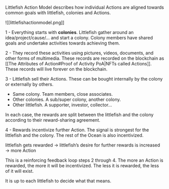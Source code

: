 Littlefish Action Model describes how individual Actions are aligned towards common goals with littlefish, colonies and Actions. 

![[littlefishactionmodel.png]]

1 - Everything starts with **colonies**. Littlefish gather around an idea/project/cause/… and start a colony. Colony members have shared goals and undertake activities towards achieving them.

2 - They record these activities using pictures, videos, documents, and other forms of multimedia. These records are recorded on the blockchain as [[The Attributes of Action#Proof of Activity PoA|NFTs called Actions]]. These records will live forever on the blockchain. 

3 - Littlefish sell their Actions. These can be bought internally by the colony or externally by others.

  * Same colony. Team members, close associates.
  * Other colonies. A sub/super colony, another colony.
  * Other littlefish. A supporter, investor, collector...

In each case, the rewards are split between the littlefish and the colony according to their reward-sharing agreement.

4 - Rewards incentivize further Action. The signal is strongest for the littlefish and the colony. The rest of the Ocean is also incentivized.

littlefish gets rewarded → littlefish’s desire for further rewards is increased → more Action 

This is a reinforcing feedback loop steps 2 through 4. The more an Action is rewarded, the more it will be incentivized. The less it is rewarded, the less of it will exist. 

It is up to each littlefish to decide what that means.
